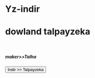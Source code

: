 # Yz-indir
<!DOCTYPE html>
<html lang="en">
<head >
<link rel="stylesheet" href="yapayzeka.cxx">
<h1>dowland talpayzeka </h1>
<br>
<h5 >maker>>Talha</h5>
</head>
<body>
<a href="yapayzeka.cxx" download>
  <button> İndir >> Talpayzeka</button>
</a>
</body>
</html>
